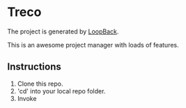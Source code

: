 # Treco

The project is generated by [LoopBack](http://loopback.io).

This is an awesome project manager with loads of features.

## Instructions

1. Clone this repo.
2. 'cd' into your local repo folder.
3. Invoke

